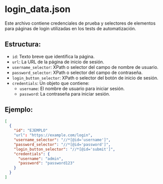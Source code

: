 # login_data.json

Este archivo contiene credenciales de prueba y selectores de elementos para páginas de login utilizadas en los tests de automatización.

## Estructura:
- `id`: Texto breve que identifica la página.
- `url`: La URL de la página de inicio de sesión.
- `username_selector`: XPath o selector del campo de nombre de usuario.
- `password_selector`: XPath o selector del campo de contraseña.
- `login_button_selector`: XPath o selector del botón de inicio de sesión.
- `credentials`: Un objeto que contiene:
  - `username`: El nombre de usuario para iniciar sesión.
  - `password`: La contraseña para iniciar sesión.

## Ejemplo:
```json
[
  {
    "id": "EJEMPLO"
    "url": "https://example.com/login",
    "username_selector": "//*[@id='username']",
    "password_selector": "//*[@id='password']",
    "login_button_selector": "//*[@id='submit']",
    "credentials": {
      "username": "admin",
      "password": "password123"
    }
  }
]